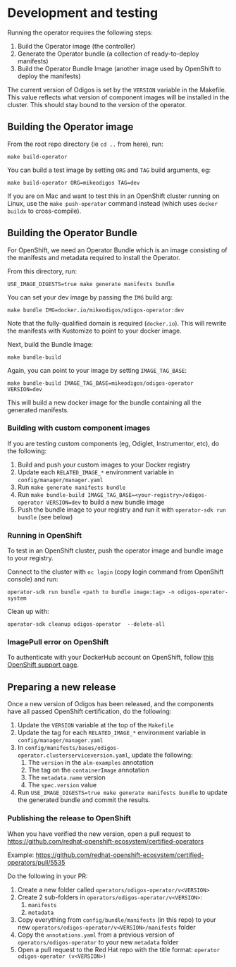 # Development and testing

Running the operator requires the following steps:

1. Build the Operator image (the controller)
2. Generate the Operator bundle (a collection of ready-to-deploy manifests)
3. Build the Operator Bundle Image (another image used by OpenShift to deploy the manifests)

The current version of Odigos is set by the `VERSION` variable in the Makefile. This value
reflects what version of component images will be installed in the cluster. This should stay
bound to the version of the operator.

## Building the Operator image

From the root repo directory (ie `cd ..` from here), run:

```
make build-operator
```

You can build a test image by setting `ORG` and `TAG` build arguments, eg:

```
make build-operator ORG=mikeodigos TAG=dev
```

If you are on Mac and want to test this in an OpenShift cluster running on Linux, use the
`make push-operator` command instead (which uses `docker buildx` to cross-compile).

## Building the Operator Bundle

For OpenShift, we need an Operator Bundle which is an image consisting of the manifests
and metadata required to install the Operator.

From this directory, run:

```
USE_IMAGE_DIGESTS=true make generate manifests bundle
```

You can set your dev image by passing the `IMG` build arg:

```
make bundle IMG=docker.io/mikeodigos/odigos-operator:dev
```

Note that the fully-qualified domain is required (`docker.io`). This will rewrite the manifests
with Kustomize to point to your docker image.

Next, build the Bundle Image:

```
make bundle-build
```

Again, you can point to your image by setting `IMAGE_TAG_BASE`:

```
make bundle-build IMAGE_TAG_BASE=mikeodigos/odigos-operator VERSION=dev
```

This will build a new docker image for the bundle containing all the generated manifests.

### Building with custom component images

If you are testing custom components (eg, Odiglet, Instrumentor, etc), do the following:

1. Build and push your custom images to your Docker registry
2. Update each `RELATED_IMAGE_*` environment variable in `config/manager/manager.yaml`
3. Run `make generate manifests bundle`
4. Run `make bundle-build IMAGE_TAG_BASE=<your-registry>/odigos-operator VERSION=dev` to build a new bundle image
5. Push the bundle image to your registry and run it with `operator-sdk run bundle` (see below)

### Running in OpenShift

To test in an OpenShift cluster, push the operator image and bundle image to your registry.

Connect to the cluster with `oc login` (copy login command from OpenShift console) and run:

```
operator-sdk run bundle <path to bundle image:tag> -n odigos-operator-system
```

Clean up with:

```
operator-sdk cleanup odigos-operator  --delete-all
```

### ImagePull error on OpenShift

To authenticate with your DockerHub account on OpenShift, follow [this OpenShift support page](https://access.redhat.com/solutions/6159832).

## Preparing a new release

Once a new version of Odigos has been released, and the components have all passed OpenShift certification, do the following:

1. Update the `VERSION` variable at the top of the `Makefile`
2. Update the tag for each `RELATED_IMAGE_*` environment variable in `config/manager/manager.yaml`
3. In `config/manifests/bases/odigos-operator.clusterserviceversion.yaml`, update the following:
    1. The `version` in the `alm-examples` annotation
    2. The tag on the `containerImage` annotation
    3. The `metadata.name` version
    4. The `spec.version` value
4. Run `USE_IMAGE_DIGESTS=true make generate manifests bundle` to update the generated bundle and commit the results.

### Publishing the release to OpenShift

When you have verified the new version, open a pull request to https://github.com/redhat-openshift-ecosystem/certified-operators

Example: https://github.com/redhat-openshift-ecosystem/certified-operators/pull/5535

Do the following in your PR:

1. Create a new folder called `operators/odigos-operator/v<VERSION>`
2. Create 2 sub-folders in `operators/odigos-operator/v<VERSION>`:
    1. `manifests`
    2. `metadata`
3. Copy everything from `config/bundle/manifests` (in this repo) to your new `operators/odigos-operator/v<VERSION>/manifests` folder
4. Copy the `annotations.yaml` from a previous version of `operators/odigos-operator` to your new `metadata` folder
5. Open a pull request to the Red Hat repo with the title format: `operator odigos-operator (v<VERSION>)`
